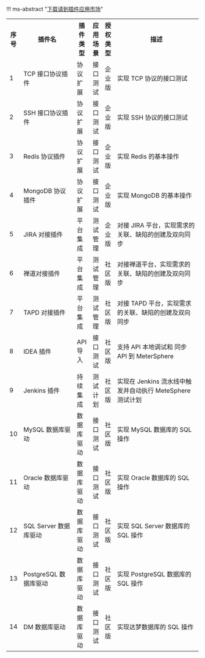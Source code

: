 
!!! ms-abstract "[下载请到插件应用市场](https://apps.fit2cloud.com/metersphere)"

<table>
    <tbody>
        <tr>
            <th width="2px">序号</th>
            <th width="250px">插件名</th>
            <th width="10px">插件类型</th>
            <th width="10px">应用场景</th>
            <th width="10px">授权类型</th> 
            <th width="600px">描述</th>
        </tr>
        <tr>
            <td>1</td>
            <td>TCP 接口协议插件</td>
            <td>协议扩展</td>
            <td>接口测试</td>
            <td>企业版</td>
            <td>实现 TCP 协议的接口测试</td>
        </tr> 
        <tr>
            <td>2</td>
            <td>SSH 接口协议插件</td>
            <td>协议扩展</td>
            <td>接口测试</td>
            <td>企业版</td>
            <td>实现 SSH 协议的接口测试</td>
        </tr> 
        <tr>
            <td>3</td>
            <td>Redis 协议插件</td>
            <td>协议扩展</td>
            <td>接口测试</td>
            <td>企业版</td>
            <td>实现 Redis 的基本操作</td>
        </tr>
        <tr>
            <td>4</td>
            <td>MongoDB 协议插件</td>
            <td>协议扩展</td>
            <td>接口测试</td>
            <td>企业版</td>
            <td>实现 MongoDB 的基本操作</td>
        </tr>
         <tr>
            <td>5</td>
            <td>JIRA 对接插件</td>
            <td>平台集成</td>
            <td>测试管理</td>
            <td>企业版</td>
            <td>对接 JIRA 平台，实现需求的关联、缺陷的创建及双向同步</td>
        </tr>
         <tr>
            <td>6</td>
            <td>禅道对接插件</td>
            <td>平台集成</td>
            <td>测试管理</td>
            <td>社区版</td>
            <td>对接禅道平台，实现需求的关联、缺陷的创建及双向同步</td>
        </tr>
        <tr>
            <td>7</td>
            <td>TAPD 对接插件</td>
            <td>平台集成</td>
            <td>测试管理</td>
            <td>社区版</td>
            <td>对接 TAPD 平台，实现需求的关联、缺陷的创建及双向同步</td>
        </tr>
        <tr>
            <td>8</td>
            <td>IDEA 插件</td>
            <td>API 导入</td>
            <td>接口测试</td>
            <td>社区版</td>
            <td>支持 API 本地调试和 同步 API 到 MeterSphere</td>
        </tr>
        <tr>
            <td>9</td>
            <td>Jenkins 插件</td>
            <td>持续集成</td>
            <td>测试计划</td>
            <td>社区版</td>
            <td>实现在 Jenkins 流水线中触发并自动执行 MeteSphere 测试计划</td>
        </tr>
        <tr>
            <td>10</td>
            <td>MySQL 数据库驱动</td>
            <td>数据库驱动</td>
            <td>接口测试</td>
            <td>社区版</td>
            <td>实现 MySQL 数据库的 SQL 操作</td>
        </tr>
        <tr>
            <td>11</td>
            <td>Oracle 数据库驱动</td>
            <td>数据库驱动</td>
            <td>接口测试</td>
            <td>社区版</td>
            <td>实现 Oracle 数据库的 SQL 操作</td>
        </tr>
        <tr>
            <td>12</td>
            <td>SQL Server 数据库驱动</td>
            <td>数据库驱动</td>
            <td>接口测试</td>
            <td>社区版</td>
            <td>实现 SQL Server 数据库的 SQL 操作</td>
        </tr>
        <tr>
            <td>13</td>
            <td>PostgreSQL 数据库驱动</td>
            <td>数据库驱动</td>
            <td>接口测试</td>
            <td>社区版</td>
            <td>实现 PostgreSQL 数据库的 SQL 操作</td>
        </tr>
        <tr>
            <td>14</td>
            <td>DM 数据库驱动</td>
            <td>数据库驱动</td>
            <td>接口测试</td>
            <td>社区版</td>
            <td>实现达梦数据库的 SQL 操作</td>
        </tr>
    </tbody>
</table>
